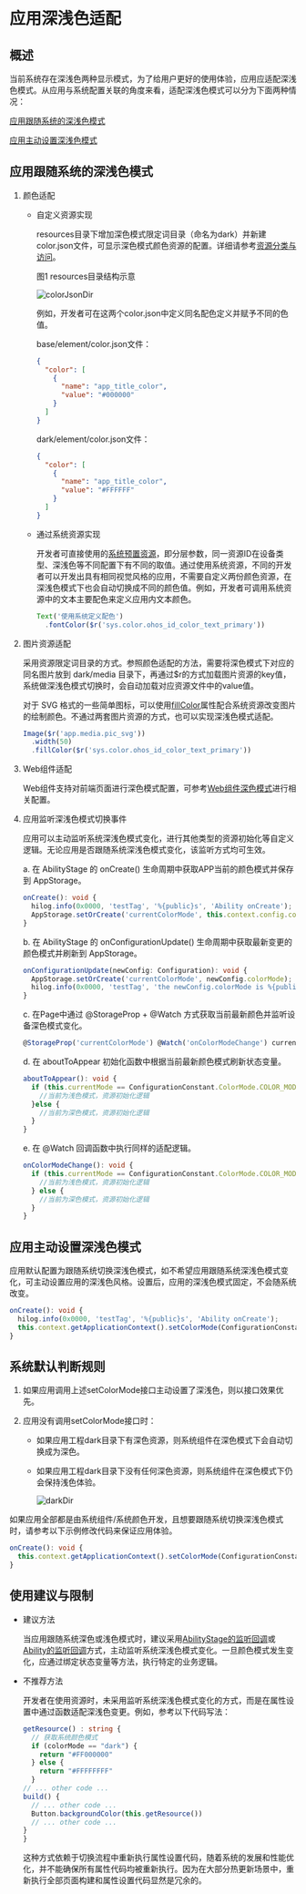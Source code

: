 # 应用深浅色适配

## 概述

当前系统存在深浅色两种显示模式，为了给用户更好的使用体验，应用应适配深浅色模式。从应用与系统配置关联的角度来看，适配深浅色模式可以分为下面两种情况：

[应用跟随系统的深浅色模式](#应用跟随系统的深浅色模式)

[应用主动设置深浅色模式](#应用主动设置深浅色模式)

## 应用跟随系统的深浅色模式

1. 颜色适配

   - 自定义资源实现

     resources目录下增加深色模式限定词目录（命名为dark）并新建color.json文件，可显示深色模式颜色资源的配置。详细请参考[资源分类与访问](../quick-start/resource-categories-and-access.md)。

     图1 resources目录结构示意

     ![colorJsonDir](figures/colorJsonDir.png)
    
     例如，开发者可在这两个color.json中定义同名配色定义并赋予不同的色值。
    
     base/element/color.json文件：
    
     ```json
     {
       "color": [
         {
           "name": "app_title_color",
           "value": "#000000"
         }
       ]
     }
     ```
    
     dark/element/color.json文件：
    
     ```json
     {
       "color": [
         {
           "name": "app_title_color",
           "value": "#FFFFFF"
         }
       ]
     }
     ```

   - 通过系统资源实现

     开发者可直接使用的[系统预置资源](../quick-start/resource-categories-and-access.md#系统资源)，即分层参数，同一资源ID在设备类型、深浅色等不同配置下有不同的取值。通过使用系统资源，不同的开发者可以开发出具有相同视觉风格的应用，不需要自定义两份颜色资源，在深浅色模式下也会自动切换成不同的颜色值。例如，开发者可调用系统资源中的文本主要配色来定义应用内文本颜色。

     ```ts
     Text('使用系统定义配色')
       .fontColor($r('sys.color.ohos_id_color_text_primary'))
     ```

2. 图片资源适配

    采用资源限定词目录的方式。参照颜色适配的方法，需要将深色模式下对应的同名图片放到 dark/media 目录下，再通过$r的方式加载图片资源的key值，系统做深浅色模式切换时，会自动加载对应资源文件中的value值。

    对于 SVG 格式的一些简单图标，可以使用[fillColor](arkts-graphics-display.md#显示矢量图)属性配合系统资源改变图片的绘制颜色。不通过两套图片资源的方式，也可以实现深浅色模式适配。

    ```ts
    Image($r('app.media.pic_svg'))
      .width(50)
      .fillColor($r('sys.color.ohos_id_color_text_primary'))
    ```

3. Web组件适配

    Web组件支持对前端页面进行深色模式配置，可参考[Web组件深色模式](../web/web-set-dark-mode.md)进行相关配置。

4. 应用监听深浅色模式切换事件

    应用可以主动监听系统深浅色模式变化，进行其他类型的资源初始化等自定义逻辑。无论应用是否跟随系统深浅色模式变化，该监听方式均可生效。

    a. 在 AbilityStage 的 onCreate() 生命周期中获取APP当前的颜色模式并保存到 AppStorage。

    ```ts
    onCreate(): void {
      hilog.info(0x0000, 'testTag', '%{public}s', 'Ability onCreate');
      AppStorage.setOrCreate('currentColorMode', this.context.config.colorMode);
    }
    ```

    b. 在 AbilityStage 的 onConfigurationUpdate() 生命周期中获取最新变更的颜色模式并刷新到 AppStorage。

    ```ts
    onConfigurationUpdate(newConfig: Configuration): void {
      AppStorage.setOrCreate('currentColorMode', newConfig.colorMode);
      hilog.info(0x0000, 'testTag', 'the newConfig.colorMode is %{public}s', JSON.stringify(AppStorage.get('currentColorMode')) ?? '');
    }
    ```

    c. 在Page中通过 @StorageProp + @Watch 方式获取当前最新颜色并监听设备深色模式变化。

    ```ts
    @StorageProp('currentColorMode') @Watch('onColorModeChange') currentMode: number = ConfigurationConstant.ColorMode.COLOR_MODE_LIGHT;
    ```

    d. 在 aboutToAppear 初始化函数中根据当前最新颜色模式刷新状态变量。

    ```ts
    aboutToAppear(): void {
      if (this.currentMode == ConfigurationConstant.ColorMode.COLOR_MODE_LIGHT) {
        //当前为浅色模式，资源初始化逻辑
      }else {
        //当前为深色模式，资源初始化逻辑
      }
    }
    ```

    e. 在 @Watch 回调函数中执行同样的适配逻辑。

    ```ts
    onColorModeChange(): void {
      if (this.currentMode == ConfigurationConstant.ColorMode.COLOR_MODE_LIGHT) {
        //当前为浅色模式，资源初始化逻辑
      } else {
        //当前为深色模式，资源初始化逻辑
      }
    }
    ```

## 应用主动设置深浅色模式

应用默认配置为跟随系统切换深浅色模式，如不希望应用跟随系统深浅色模式变化，可主动设置应用的深浅色风格。设置后，应用的深浅色模式固定，不会随系统改变。

```ts
onCreate(): void {
  hilog.info(0x0000, 'testTag', '%{public}s', 'Ability onCreate');
  this.context.getApplicationContext().setColorMode(ConfigurationConstant.ColorMode.COLOR_MODE_DARK);
}
```

## 系统默认判断规则

1. 如果应用调用上述setColorMode接口主动设置了深浅色，则以接口效果优先。

2. 应用没有调用setColorMode接口时：

   - 如果应用工程dark目录下有深色资源，则系统组件在深色模式下会自动切换成为深色。

   - 如果应用工程dark目录下没有任何深色资源，则系统组件在深色模式下仍会保持浅色体验。

     ![darkDir](figures/darkDir.png)

如果应用全部都是由系统组件/系统颜色开发，且想要跟随系统切换深浅色模式时，请参考以下示例修改代码来保证应用体验。

```ts
onCreate(): void {
  this.context.getApplicationContext().setColorMode(ConfigurationConstant.ColorMode.COLOR_MODE_NOT_SET);
}
```

## 使用建议与限制

- 建议方法

  当应用跟随系统深色或浅色模式时，建议采用[AbilityStage的监听回调](../reference/apis-ability-kit/js-apis-app-ability-abilityStage.md#onconfigurationupdate)或[Ability的监听回调](../reference/apis-ability-kit/js-apis-app-ability-ability.md#abilityonconfigurationupdate)方式，主动监听系统深浅色模式变化。一旦颜色模式发生变化，应通过绑定状态变量等方法，执行特定的业务逻辑。

- 不推荐方法

  开发者在使用资源时，未采用监听系统深浅色模式变化的方式，而是在属性设置中通过函数适配深浅色变更。例如，参考以下代码写法：

  ```ts
  getResource() : string {
    // 获取系统颜色模式
    if (colorMode == "dark") {
      return "#FF000000"
    } else {
      return "#FFFFFFFF"
    }
  // ... other code ...
  build() {
    // ... other code ...
    Button.backgroundColor(this.getResource())
    // ... other code ...
  }
  }
  ```
  这种方式依赖于切换流程中重新执行属性设置代码，随着系统的发展和性能优化，并不能确保所有属性代码均被重新执行。因为在大部分热更新场景中，重新执行全部页面构建和属性设置代码显然是冗余的。